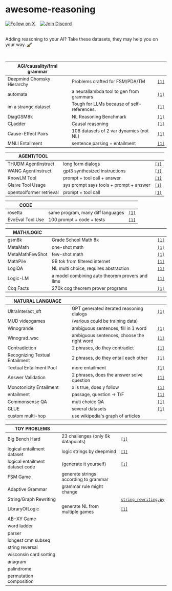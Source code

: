 # awesome-reasoning
<a href="https://x.com/neurallambda">
  <img src="https://raster.shields.io/badge/follow-@neurallambda-blue.png?logo=x&color=BD2C00&labelColor=474240" alt="Follow on X" height="20">
</a>
&nbsp;&nbsp;
<a href="https://discord.gg/HRrPTQn2Uf">
  <img src="https://raster.shields.io/badge/discord-neurallambda-blue.png?logo=discord&logoColor=ffffff&color=BD2C00&labelColor=474240" alt="Join Discord" height="20">
</a>
</br></br>

Adding reasoning to your AI? Take these datasets, they may help you on your way. <img src="sword.png" alt="Icon" style="vertical-align: middle; width: 1em; height: 1em;">

</br>


| **AGI/causality/frml grammar** |                                            |                                                                               |
|--------------------------------|--------------------------------------------|-------------------------------------------------------------------------------|
| Deepmind Chomsky Hierarchy     | Problems crafted for FSM/PDA/TM            | [`[1]`](https://github.com/google-deepmind/neural_networks_chomsky_hierarchy) |
| automata                       | a neurallambda tool to gen from grammars   | [`[1]`](https://github.com/neurallambda/automata)                             |
| im a strange dataset           | Tough for LLMs because of self-references. | [`[1]`](https://github.com/TristanThrush/i-am-a-strange-dataset)              |
| DiagGSM8k                      | NL Reasoning Benchmark                     | [`[1]`](https://github.com/dvlab-research/MR-GSM8K)                           |
| CLadder                        | Causal reasoning                           | [`[1]`](https://huggingface.co/datasets/causalnlp/CLadder)                    |
| Cause-Effect Pairs             | 108 datasets of 2 var dynamics (not NL)    | [`[1]`](https://webdav.tuebingen.mpg.de/cause-effect/)                        |
| MNLI Entailment                | sentence parsing + entailment              | [`[1]`](https://huggingface.co/datasets/westphal-jan/mnli_entailment)         |



| **AGENT/TOOL**           |                                         |                                                                              |
|--------------------------|-----------------------------------------|------------------------------------------------------------------------------|
| THUDM AgentInstruct      | long form dialogs                       | [`[1]`](https://huggingface.co/datasets/THUDM/AgentInstruct)                 |
| WANG AgentInstruct       | gpt3 synthesized instructions           | [`[1]`](https://huggingface.co/datasets/WangResearchLab/AgentInstruct)       |
| KnowLM Tool              | prompt + tool call + answer             | [`[1]`](https://huggingface.co/datasets/zjunlp/KnowLM-Tool)                  |
| Glaive Tool Usage        | sys prompt says tools + prompt + answer | [`[1]`](https://huggingface.co/datasets/roborovski/glaive-tool-usage-dpo)    |
| opentoolformer retrieval | prompt + tool call                      | [`[1]`](https://huggingface.co/datasets/kenhktsui/open-toolformer-retrieval) |



| **CODE**         |                                   |                                                                   |
|------------------|-----------------------------------|-------------------------------------------------------------------|
| rosetta          | same program, many diff languages | [`[1]`](https://huggingface.co/datasets/cakiki/rosetta-code)      |
| EvoEval Tool Use | 100 prompt + code + tests         | [`[1]`](https://huggingface.co/datasets/evoeval/EvoEval_tool_use) |



| **MATH/LOGIC**  |                                                 |                                                                                 |
|-----------------|-------------------------------------------------|---------------------------------------------------------------------------------|
| gsm8k           | Grade School Math 8k                            | [`[1]`](https://huggingface.co/datasets/gsm8k)                                  |
| MetaMath        | one-shot math                                   | [`[1]`](https://github.com/meta-math/MetaMath)                                  |
| MetaMathFewShot | few-shot math                                   | [`[1]`](https://huggingface.co/datasets/abacusai/MetaMathFewshot)               |
| MathPile        | 9B tok from filtered internet                   | [`[1]`](https://huggingface.co/datasets/GAIR/MathPile)                          |
| LogiQA          | NL multi choice, requires abstraction           | [`[1]`](https://github.com/lgw863/LogiQA-dataset)                               |
| Logic-LM        | a model combining auto theorem provers and llms | [`[1]`](https://github.com/teacherpeterpan/Logic-LLM)                           |
| Coq Facts       | 270k cog theorem prover programs                | [`[1]`](https://huggingface.co/datasets/florath/coq-facts-props-proofs-gen0-v1) |




| **NATURAL LANGUAGE**           |                                            |                                                                                         |
|--------------------------------|--------------------------------------------|-----------------------------------------------------------------------------------------|
| UltraInteract_sft              | GPT generated iterated reasoning dialogs   | [`[1]`](https://huggingface.co/datasets/openbmb/UltraInteract_sft)                      |
| MUD videogames                 | (various could be training data)           |                                                                                         |
| Winogrande                     | ambiguous sentences, fill in 1 word        | [`[1]`](https://huggingface.co/datasets/winogrande)                                     |
| Winograd_wsc                   | ambiguous sentences, choose the right word | [`[1]`](https://huggingface.co/datasets/winograd_wsc)                                   |
| Contradiction                  | 2 phrases, do they contradict              | [`[1]`](https://www-nlp.stanford.edu/projects/contradiction/)                           |
| Recognizing Textual Entailment | 2 phrases, do they entail each other       | [`[1]`](https://github.com/hltfbk/EOP-1.2.1/wiki/Data-Sets)                             |
| Textual Entailment Pool        | more entailment                            | [`[1]`](https://www.aclweb.org/aclwiki/index.php?title=Textual_Entailment_Resource_Poo) |
| Answer Validation              | 2 phrases, does the answer solve question  | [`[1]`](http://nlp.uned.es/clef-qa/repository/ave.php)                                  |
| Monotonicity Entailment        | x is true, does y follow                   | [`[1]`](https://huggingface.co/datasets/tasksource/monotonicity-entailment)             |
| entailment                     | passage, question -> T/F                   | [`[1]`](https://huggingface.co/datasets/nc33/entailment)                                |
| Commonsense QA                 | muti choice QA                             | [`[1]`](https://allenai.org/data/commonsenseqa)                                         |
| GLUE                           | several datasets                           | [`[1]`](https://huggingface.co/datasets/nyu-mll/glue)                                   |
| custom multi-hop               | use wikipedia's graph of articles          |                                                                                         |



| **TOY PROBLEMS**                |                                       |                                                                        |
|---------------------------------|---------------------------------------|------------------------------------------------------------------------|
| Big Bench Hard                  | 23 challenges (only 6k datapoints)    | [`[1]`](https://github.com/suzgunmirac/BIG-Bench-Hard)                 |
| logical entailment dataset      | logic strings by deepmind             | [`[1]`](https://huggingface.co/datasets/tasksource/logical-entailment) |
| logical entailment dataset code | (generate it yourself)                | [`[1]`](https://github.com/google-deepmind/logical-entailment-dataset) |
| FSM Game                        | generate strings according to grammar |                                                                        |
| Adaptive Grammar                | grammar rule might change             |                                                                        |
| String/Graph Rewriting          |                                       | [`string_rewriting.py`](./src/neurallambda_data/string_rewriting.py)   |
| LibraryOfLogic                  | generate NL from multiple games       | [`[1]`](https://github.com/nagolinc/LibraryOfLogic)                    |
| AB-XY Game                      |                                       |                                                                        |
| word ladder                     |                                       |                                                                        |
| parser                          |                                       |                                                                        |
| longest cmn subseq              |                                       |                                                                        |
| string reversal                 |                                       |                                                                        |
| wisconsin card sorting          |                                       |                                                                        |
| anagram                         |                                       |                                                                        |
| palindrome                      |                                       |                                                                        |
| permutation composition | | |
